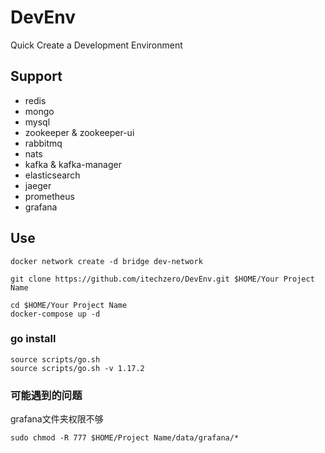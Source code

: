 # DevEnv
Quick Create a Development Environment

## Support
- redis
- mongo
- mysql
- zookeeper & zookeeper-ui
- rabbitmq
- nats
- kafka & kafka-manager
- elasticsearch
- jaeger
- prometheus
- grafana

## Use
~~~
docker network create -d bridge dev-network
~~~

~~~
git clone https://github.com/itechzero/DevEnv.git $HOME/Your Project Name
~~~

~~~
cd $HOME/Your Project Name
docker-compose up -d
~~~

### go install
~~~
source scripts/go.sh
source scripts/go.sh -v 1.17.2
~~~

### 可能遇到的问题
grafana文件夹权限不够
~~~
sudo chmod -R 777 $HOME/Project Name/data/grafana/*
~~~
